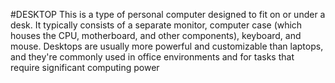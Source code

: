 #DESKTOP
This is a type of personal computer designed to fit on or under a desk. It typically consists of a separate monitor, computer case (which houses the CPU, motherboard, and other components), keyboard, and mouse. Desktops are usually more powerful and customizable than laptops, and they're commonly used in office environments and for tasks that require significant computing power
